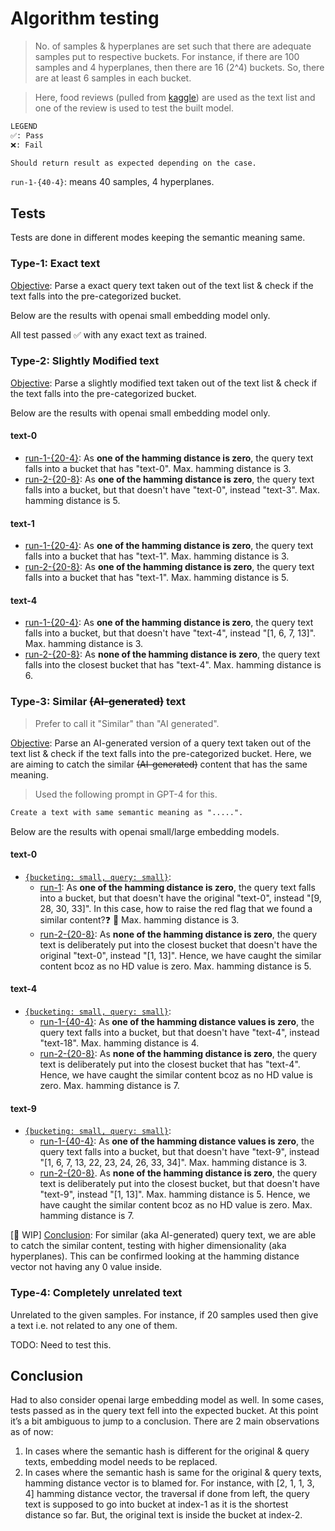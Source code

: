 # Algorithm testing

> No. of samples & hyperplanes are set such that there are adequate samples put to respective buckets. For instance, if there are 100 samples and 4 hyperplanes, then there are 16 (2^4) buckets. So, there are at least 6 samples in each bucket.

> Here, food reviews (pulled from [kaggle](https://www.kaggle.com/datasets/snap/amazon-fine-food-reviews)) are used as the text list and one of the review is used to test the built model.

```txt
LEGEND
✅: Pass
❌: Fail

Should return result as expected depending on the case.
```

`run-1-{40-4}`: means 40 samples, 4 hyperplanes.

## Tests

Tests are done in different modes keeping the semantic meaning same.

### Type-1: Exact text

<u>Objective</u>: Parse a exact query text taken out of the text list & check if the text falls into the pre-categorized bucket.

Below are the results with openai small embedding model only.

All test passed ✅ with any exact text as trained.

### Type-2: Slightly Modified text

<u>Objective</u>: Parse a slightly modified text taken out of the text list & check if the text falls into the pre-categorized bucket.

Below are the results with openai small embedding model only.

#### text-0

- [run-1-{20-4}](./20_4_2a1.txt): As **one of the hamming distance is zero**, the query text falls into a bucket that has "text-0". Max. hamming distance is 3.
- [run-2-{20-8}](./20_8_2a2.txt): As **one of the hamming distance is zero**, the query text falls into a bucket, but that doesn't have "text-0", instead "text-3". Max. hamming distance is 5.

#### text-1

- [run-1-{20-4}](./20_4_2b1.txt): As **one of the hamming distance is zero**, the query text falls into a bucket that has "text-1". Max. hamming distance is 3.
- [run-2-{20-8}](./20_8_2b2.txt): As **one of the hamming distance is zero**, the query text falls into a bucket that has "text-1". Max. hamming distance is 5.

#### text-4

- [run-1-{20-4}](./20_4_2c1.txt): As **one of the hamming distance is zero**, the query text falls into a bucket, but that doesn't have "text-4", instead "[1, 6, 7, 13]". Max. hamming distance is 3.
- [run-2-{20-8}](./20_8_2c2.txt): As **none of the hamming distance is zero**, the query text falls into the closest bucket that has "text-4". Max. hamming distance is 6.

### Type-3: Similar ~~(AI-generated)~~ text

> Prefer to call it "Similar" than "AI generated".

<u>Objective</u>: Parse an AI-generated version of a query text taken out of the text list & check if the text falls into the pre-categorized bucket. Here, we are aiming to catch the similar ~~(AI-generated)~~ content that has the same meaning.

> Used the following prompt in GPT-4 for this.

```txt
Create a text with same semantic meaning as ".....".
```

Below are the results with openai small/large embedding models.

#### text-0

- <u>`{bucketing: small, query: small}`</u>:
  - [run-1](./40_4_3a.txt): As **one of the hamming distance is zero**, the query text falls into a bucket, but that doesn't have the original "text-0", instead "[9, 28, 30, 33]". In this case, how to raise the red flag that we found a similar content?❓ 🤔 Max. hamming distance is 3.
  - [run-2-{20-8}](./20_8_3a4.txt): As **none of the hamming distance is zero**, the query text is deliberately put into the closest bucket that doesn't have the original "text-0", instead "[1, 13]". Hence, we have caught the similar content bcoz as no HD value is zero. Max. hamming distance is 5.

<!--
  It seems like we need to switch to a better embedding model with more embedding values like `text-embedding-3-large` from available [OpenAI embedding models](https://platform.openai.com/docs/guides/embeddings/embedding-models).

- <u>`{bucketing: large, query: large}`</u>: When large model used for both, the hashes were different. [run-3](./40_4_3a3.txt) ✅

- <u>`{bucketing: large, query: small}`</u> [run-2](./40_4_3a2.txt) ❌ -->

#### text-4

- <u>`{bucketing: small, query: small}`</u>:
  - [run-1-{40-4}](./40_4_3b.txt): As **one of the hamming distance values is zero**, the query text falls into a bucket, but that doesn't have "text-4", instead "text-18". Max. hamming distance is 4.
  - [run-2-{20-8}](./20_8_3b2.txt):  As **none of the hamming distance is zero**, the query text is deliberately put into the closest bucket that has "text-4". Hence, we have caught the similar content bcoz as no HD value is zero. Max. hamming distance is 7.
  
<!-- - <u>`{bucketing: large, query: large}`</u>: When large model used for both, the hashes were different. [run-2](./40_4_3b2.txt) ❌

```txt
original text hash: 0010
generated text hash: 1010
```

- <u>`{bucketing: large, query: small}`</u> [run-2](./40_4_3b3.txt) ✅ -->

#### text-9

- <u>`{bucketing: small, query: small}`</u>:
  - [run-1-{40-4}](./40_4_3c.txt): As **one of the hamming distance values is zero**, the query text falls into a bucket, but that doesn't have "text-9", instead "[1, 6, 7, 13, 22, 23, 24, 26, 33, 34]". Max. hamming distance is 3.
  - [run-2-{20-8}](./20_8_3c4.txt). As **none of the hamming distance is zero**, the query text is deliberately put into the closest bucket, but that doesn't have "text-9", instead "[1, 13]". Max. hamming distance is 5. Hence, we have caught the similar content bcoz as no HD value is zero. Max. hamming distance is 7.

<!-- - <u>`{bucketing: large, query: large}`</u>: [run-2](./40_4_3c2.txt) ❌. The hashes differs by 1 bit.

```txt
original text hash: 0011
generated text hash: 0001
```

- <u>`{bucketing: large, query: small}`</u>: [run-3](./40_4_3c3.txt) ❌. The hashes are completely different.

```txt
original text hash: 0011
generated text hash: 1100
``` -->

[🚧 WIP] <u>Conclusion</u>: For similar (aka AI-generated) query text, we are able to catch the similar content, testing with higher dimensionality (aka hyperplanes). This can be confirmed looking at the hamming distance vector not having any 0 value inside.

### Type-4: Completely unrelated text

Unrelated to the given samples. For instance, if 20 samples used then give a text i.e. not related to any one of them.

TODO: Need to test this.

## Conclusion

Had to also consider openai large embedding model as well. In some cases, tests passed as in the query text fell into the expected bucket.
At this point it’s a bit ambiguous to jump to a conclusion. There are 2 main observations as of now:

1. In cases where the semantic hash is different for the original & query texts, embedding model needs to be replaced.
2. In cases where the semantic hash is same for the original & query texts, hamming distance vector is to blamed for. For instance, with [2, 1, 1, 3, 4] hamming distance vector, the traversal if done from left, the query text is supposed to go into bucket at index-1 as it is the shortest distance so far. But, the original text is inside the bucket at index-2.
